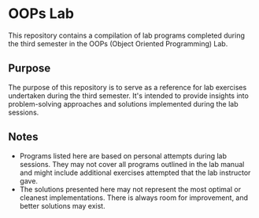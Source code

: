 # OOPs Lab

This repository contains a compilation of lab programs completed during the third semester in the OOPs (Object Oriented Programming) Lab.

## Purpose
The purpose of this repository is to serve as a reference for lab exercises undertaken during the third semester. It's intended to provide insights into problem-solving approaches and solutions implemented during the lab sessions.

## Notes
- Programs listed here are based on personal attempts during lab sessions. They may not cover all programs outlined in the lab manual and might include additional exercises attempted that the lab instructor gave.
- The solutions presented here may not represent the most optimal or cleanest implementations. There is always room for improvement, and better solutions may exist.

